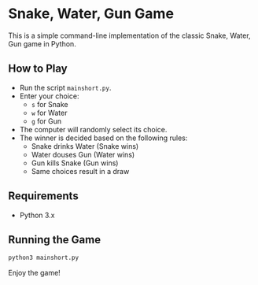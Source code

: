 # Snake, Water, Gun Game

This is a simple command-line implementation of the classic Snake, Water, Gun game in Python.

## How to Play
- Run the script `mainshort.py`.
- Enter your choice:
  - `s` for Snake
  - `w` for Water
  - `g` for Gun
- The computer will randomly select its choice.
- The winner is decided based on the following rules:
  - Snake drinks Water (Snake wins)
  - Water douses Gun (Water wins)
  - Gun kills Snake (Gun wins)
  - Same choices result in a draw

## Requirements
- Python 3.x

## Running the Game
```bash
python3 mainshort.py
```

Enjoy the game!
